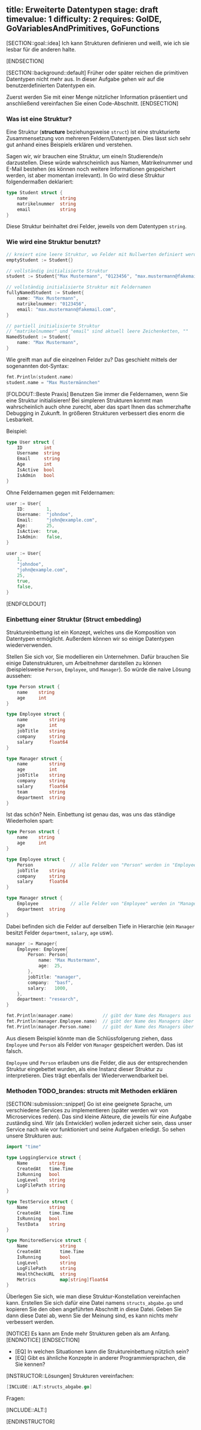title: Erweiterte Datentypen
stage: draft
timevalue: 1
difficulty: 2
requires: GoIDE, GoVariablesAndPrimitives, GoFunctions
---

[SECTION::goal::idea]
Ich kann Strukturen definieren und weiß, wie ich sie lesbar für die anderen halte.

[ENDSECTION]

[SECTION::background::default]
Früher oder später reichen die primitiven Datentypen nicht mehr aus. In dieser Aufgabe gehen wir auf die benutzerdefinierten Datentypen ein.

Zuerst werden Sie mit einer Menge nützlicher Information präsentiert und anschließend vereinfachen Sie einen Code-Abschnitt.
[ENDSECTION]

### Was ist eine Struktur?

Eine Struktur (__structure__ beziehungsweise `struct`) ist eine strukturierte Zusammensetzung von mehreren Feldern/Datentypen. Dies lässt sich sehr gut anhand eines Beispiels erklären und verstehen.

Sagen wir, wir brauchen eine Struktur, um eine/n Studierende/n darzustellen. Diese würde wahrscheinlich aus Namen, Matrikelnummer und E-Mail bestehen (es können noch weitere Informationen gespeichert werden, ist aber momentan irrelevant). In Go wird diese Struktur folgendermaßen deklariert:

```go
type Student struct {
    name            string
    matrikelnummer  string
    email           string
}
```

Diese Struktur beinhaltet drei Felder, jeweils von dem Datentypen `string`. 

### Wie wird eine Struktur benutzt?
```go
// kreiert eine leere Struktur, wo Felder mit Nullwerten definiert werden
emptyStudent := Student{}

// vollständig initialisierte Struktur
student := Student{"Max Mustermann", "0123456", "max.mustermann@fakemail.com"}

// vollständig initialisierte Struktur mit Feldernamen
fullyNamedStudent := Student{
    name: "Max Mustermann",
    matrikelnummer: "0123456", 
    email: "max.mustermann@fakemail.com",
}

// partiell initialisierte Struktur
// "matrikelnummer" und "email" sind aktuell leere Zeichenketten, ""
NamedStudent := Student{
    name: "Max Mustermann",
}
```

Wie greift man auf die einzelnen Felder zu? Das geschieht mittels der sogenannten dot-Syntax:
```go
fmt.Println(student.name)
student.name = "Max Mustermännchen"
```

[FOLDOUT::Beste Praxis]
Benutzen Sie immer die Feldernamen, wenn Sie eine Struktur initialisieren! Bei simpleren Strukturen kommt man wahrscheinlich auch ohne zurecht, aber das spart Ihnen das schmerzhafte Debugging in Zukunft. In größeren Strukturen verbessert dies enorm die Lesbarkeit. 

Beispiel:
```go
type User struct {
    ID        int
    Username  string
    Email     string
    Age       int
    IsActive  bool
    IsAdmin   bool
}
```

Ohne Feldernamen gegen mit Feldernamen:
```go
user := User{
    ID:        1,
    Username:  "johndoe",
    Email:     "john@example.com",
    Age:       25,
    IsActive:  true,
    IsAdmin:   false,
}

user := User{
    1,
    "johndoe",
    "john@example.com",
    25,
    true,
    false,
}

```
[ENDFOLDOUT]

### Einbettung einer Struktur (Struct embedding)

Struktureinbettung ist ein Konzept, welches uns die Komposition von Datentypen ermöglicht. Außerdem können wir so einige Datentypen wiederverwenden.

Stellen Sie sich vor, Sie modellieren ein Unternehmen. Dafür brauchen Sie einige Datenstrukturen, um Arbeitnehmer darstellen zu können (beispielsweise `Person`, `Employee`, und `Manager`). So würde die naive Lösung aussehen:

```go
type Person struct {
    name    string
    age     int
}

type Employee struct {
    name        string
    age         int
    jobTitle    string
    company     string
    salary      float64
}

type Manager struct {
    name        string
    age         int
    jobTitle    string
    company     string
    salary      float64
    team        string
    department  string
}
```

Ist das schön? Nein. Einbettung ist genau das, was uns das ständige Wiederholen spart:

```go
type Person struct {
    name    string
    age     int    
}

type Employee struct {
    Person              // alle Felder von "Person" werden in "Employee" übernommen
    jobTitle    string
    company     string
    salary      float64
}

type Manager struct {
    Employee            // alle Felder von "Employee" werden in "Manager" übernommen
    department  string
}
```

Dabei befinden sich die Felder auf derselben Tiefe in Hierarchie (ein `Manager` besitzt Felder `department`, `salary`, `age` usw).
```go
manager := Manager{
    Employee: Employee{
        Person: Person{
            name: "Max Mustermann",
            age:  25,
        },
        jobTitle: "manager",
        company:  "basf",
        salary:   1000,
    },
    department: "research",
}

fmt.Println(manager.name)           // gibt der Name des Managers aus
fmt.Println(manager.Employee.name)  // gibt der Name des Managers über "Employee" aus
fmt.Println(manager.Person.name)    // gibt der Name des Managers über "Person" aus
```

Aus diesem Beispiel könnte man die Schlüssfolgerung ziehen, dass `Employee` und `Person` als Felder von `Manager` gespeichert werden. Das ist falsch.

`Employee` und `Person` erlauben uns die Felder, die aus der entsprechenden Struktur eingebettet wurden, als eine Instanz dieser Struktur zu interpretieren. Dies trägt ebenfalls der Wiederverwendbarkeit bei.  
### Methoden TODO_brandes: structs mit Methoden erklären

[SECTION::submission::snippet]
Go ist eine geeignete Sprache, um verschiedene Services zu implementieren (später werden wir von Microservices reden). Das sind kleine Akteure, die jeweils für eine Aufgabe zuständig sind. Wir (als Entwickler) wollen jederzeit sicher sein, dass unser Service nach wie vor funktioniert und seine Aufgaben erledigt. So sehen unsere Strukturen aus:
```go
import "time"

type LoggingService struct {
    Name        string
    CreatedAt   time.Time
    IsRunning   bool
    LogLevel    string
    LogFilePath string
}

type TestService struct {
    Name        string
    CreatedAt   time.Time
    IsRunning   bool
    TestData    string
}

type MonitoredService struct {
    Name            string
    CreatedAt       time.Time
    IsRunning       bool
    LogLevel        string
    LogFilePath     string
    HealthCheckURL  string
    Metrics         map[string]float64
}
```

Überlegen Sie sich, wie man diese Struktur-Konstellation vereinfachen kann. Erstellen Sie sich dafür eine Datei namens `structs_abgabe.go` und kopieren Sie den oben angeführten Abschnitt in diese Datei. Geben Sie dann diese Datei ab, wenn Sie der Meinung sind, es kann nichts mehr verbessert werden.

[NOTICE]
Es kann am Ende mehr Strukturen geben als am Anfang.
[ENDNOTICE]
[ENDSECTION]

- [EQ] In welchen Situationen kann die Struktureinbettung nützlich sein?
- [EQ] Gibt es ähnliche Konzepte in anderer Programmiersprachen, die Sie kennen?

[INSTRUCTOR::Lösungen]
Strukturen vereinfachen:
```go
[INCLUDE::ALT:structs_abgabe.go]
```

Fragen:

[INCLUDE::ALT:]

[ENDINSTRUCTOR]

